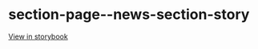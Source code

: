 # section-page--news-section-story

[View in storybook](https://raw.githack.com/Independent-Digital-News-and-Media-Ltd/indy100-pwamp-sb/PR-480-sb/index.html?path=/story/section-page--news-section-story)